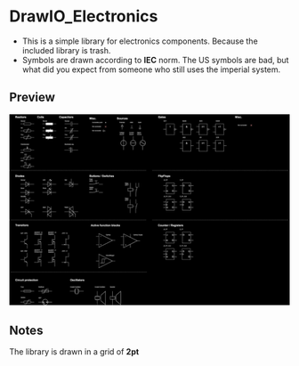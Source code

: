 # DrawIO_Electronics
- This is a simple library for electronics components. Because the included library is trash.
- Symbols are drawn according to **IEC** norm. The US symbols are bad, but what did you expect from someone who still uses the imperial system.

## Preview
![Preview](res/preview.svg)

## Notes
The library is drawn in a grid of **2pt**
